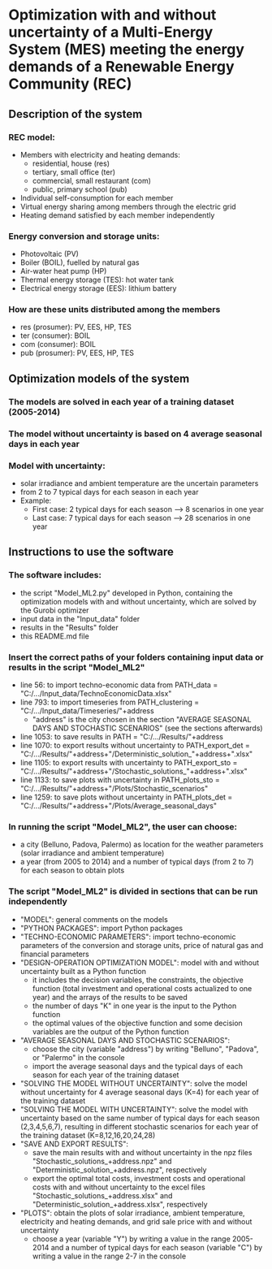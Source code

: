# Optimization with and without uncertainty of a Multi-Energy System (MES) meeting the energy demands of a Renewable Energy Community (REC)


## Description of the system 
### REC model:
  - Members with electricity and heating demands:
    - residential, house (res)
    - tertiary, small office (ter)
    - commercial, small restaurant (com)
    - public, primary school (pub)
  - Individual self-consumption for each member
  - Virtual energy sharing among members through the electric grid
  - Heating demand satisfied by each member independently
### Energy conversion and storage units:
  - Photovoltaic (PV)
  - Boiler (BOIL), fuelled by natural gas
  - Air-water heat pump (HP)
  - Thermal energy storage (TES): hot water tank
  - Electrical energy storage (EES): lithium battery
### How are these units distributed among the members
  - res (prosumer): PV, EES, HP, TES
  - ter (consumer): BOIL
  - com (consumer): BOIL
  - pub (prosumer): PV, EES, HP, TES

## Optimization models of the system
### The models are solved in each year of a training dataset (2005-2014)
### The model without uncertainty is based on 4 average seasonal days in each year
### Model with uncertainty:
  - solar irradiance and ambient temperature are the uncertain parameters
  - from 2 to 7 typical days for each season in each year
  - Example:
    - First case: 2 typical days for each season --> 8 scenarios in one year
    - Last case: 7 typical days for each season --> 28 scenarios in one year

## Instructions to use the software

### The software includes:
  - the script "Model_ML2.py" developed in Python, containing the optimization models with and without uncertainty, which are solved by the Gurobi optimizer
  - input data in the "Input_data" folder
  - results in the "Results" folder
  - this README.md file

### Insert the correct paths of your folders containing input data or results in the script "Model_ML2"
  - line 56: to import techno-economic data from PATH_data = "C:/.../Input_data/TechnoEconomicData.xlsx"
  - line 793: to import timeseries from PATH_clustering = "C:/.../Input_data/Timeseries/"+address
    - "address" is the city chosen in the section "AVERAGE SEASONAL DAYS AND STOCHASTIC SCENARIOS" (see the sections afterwards)
  - line 1053: to save results in PATH = "C:/.../Results/"+address
  - line 1070: to export results without uncertainty to PATH_export_det = "C:/.../Results/"+address+"/Deterministic_solution_"+address+".xlsx"
  - line 1105: to export results with uncertainty to PATH_export_sto = "C:/.../Results/"+address+"/Stochastic_solutions_"+address+".xlsx"
  - line 1133: to save plots with uncertainty in PATH_plots_sto = "C:/.../Results/"+address+"/Plots/Stochastic_scenarios"
  - line 1259: to save plots without uncertainty in PATH_plots_det = "C:/.../Results/"+address+"/Plots/Average_seasonal_days"

### In running the script "Model_ML2", the user can choose:
  - a city (Belluno, Padova, Palermo) as location for the weather parameters (solar irradiance and ambient temperature)
  - a year (from 2005 to 2014) and a number of typical days (from 2 to 7) for each season to obtain plots 

### The script "Model_ML2" is divided in sections that can be run independently
  - "MODEL": general comments on the models
  - "PYTHON PACKAGES": import Python packages
  - "TECHNO-ECONOMIC PARAMETERS": import techno-economic parameters of the conversion and storage units, price of natural gas and financial parameters
  - "DESIGN-OPERATION OPTIMIZATION MODEL": model with and without uncertainty built as a Python function
    - it includes the decision variables, the constraints, the objective function (total investment and operational costs actualized to one year) and the arrays of the results to be saved
    - the number of days "K" in one year is the input to the Python function
    - the optimal values of the objective function and some decision variables are the output of the Python function
  - "AVERAGE SEASONAL DAYS AND STOCHASTIC SCENARIOS":  
    - choose the city (variable "address") by writing "Belluno", "Padova", or "Palermo" in the console 
    - import the average seasonal days and the typical days of each season for each year of the training dataset
  - "SOLVING THE MODEL WITHOUT UNCERTAINTY": solve the model without uncertainty for 4 average seasonal days (K=4) for each year of the training dataset
  - "SOLVING THE MODEL WITH UNCERTAINTY": solve the model with uncertainty based on the same number of typical days for each season (2,3,4,5,6,7), resulting in different stochastic scenarios for each year of the training dataset (K=8,12,16,20,24,28)
  - "SAVE AND EXPORT RESULTS": 
    - save the main results with and without uncertainty in the npz files "Stochastic_solutions_+address.npz" and "Deterministic_solution_+address.npz", respectively
    - export the optimal total costs, investment costs and operational costs with and without uncertainty to the excel files "Stochastic_solutions_+address.xlsx" and "Deterministic_solution_+address.xlsx", respectively
  - "PLOTS": obtain the plots of solar irradiance, ambient temperature, electricity and heating demands, and grid sale price with and without uncertainty
    - choose a year (variable "Y") by writing a value in the range 2005-2014 and a number of typical days for each season (variable "C") by writing a value in the range 2-7 in the console

